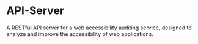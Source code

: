 # API-Server
A RESTful API server for a web accessibility auditing service, designed to analyze and improve the accessibility of web applications.
